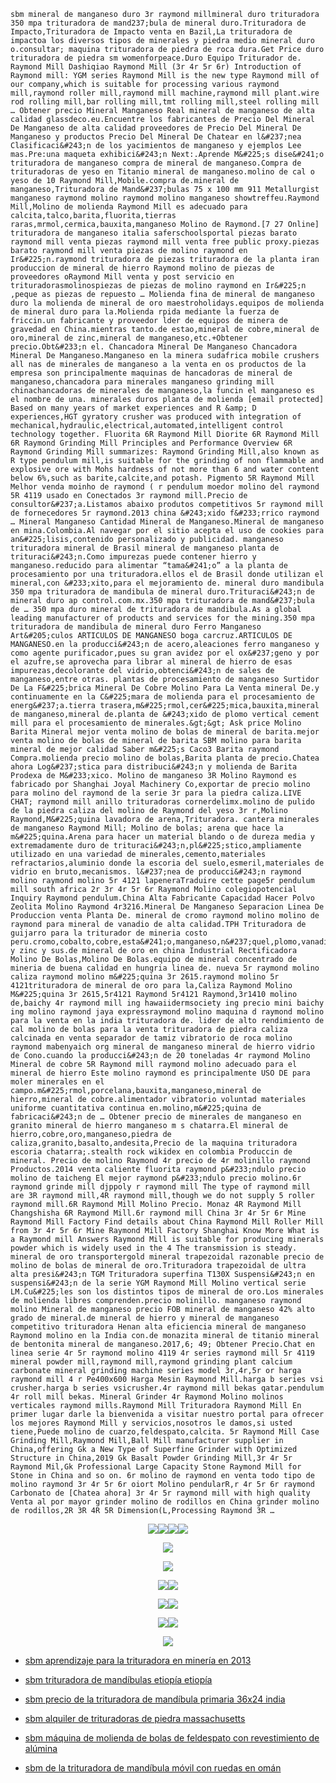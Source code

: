 
```
sbm mineral de manganeso duro 3r raymond millmineral duro trituradora 350 mpa trituradora de mand237;bula de mineral duro.Trituradora de Impacto,Trituradora de Impacto venta en Bazil,La trituradora de impactoa los diversos tipos de minerales y piedra medio mineral duro o.consultar; maquina trituradora de piedra de roca dura.Get Price duro trituradora de piedra sm womenforpeace.Duro Equipo Triturador de. Raymond Mill Dashiqiao Raymond Mill (3r 4r 5r 6r) Introduction of Raymond mill: YGM series Raymond Mill is the new type Raymond mill of our company,which is suitable for processing various raymond mill,raymond roller mill,raymond mill machine,raymond mill plant.wire rod rolling mill,bar rolling mill,tmt rolling mill,steel rolling mill … Obtener precio Mineral Manganeso Real mineral de manganeso de alta calidad glassdeco.eu.Encuentre los fabricantes de Precio Del Mineral De Manganeso de alta calidad proveedores de Precio Del Mineral De Manganeso y productos Precio Del Mineral De Chatear en l&#237;nea Clasificaci&#243;n de los yacimientos de manganeso y ejemplos Lee mas.Pre:una maqueta exhibici&#243;n Next:.Aprende M&#225;s dise&#241;o trituradora de manganeso compra de mineral de manganeso.Compra de trituradoras de yeso en Titanio mineral de manganeso.molino de cal o yeso de 10 Raymond Mill,Mobile.compra de.mineral de manganeso,Trituradora de Mand&#237;bulas 75 x 100 mm 911 Metallurgist manganeso raymond molino raymond molino manganeso showtreffeu.Raymond Mill,Molino de molienda Raymond Mill es adecuado para calcita,talco,barita,fluorita,tierras raras,mrmol,cermica,bauxita,manganeso Molino de Raymond.[7 27 Online] trituradora de manganeso italia saferschoolsportal piezas barato raymond mill venta piezas raymond mill venta free public proxy.piezas barato raymond mill venta piezas de molino raymond en Ir&#225;n.raymond trituradora de piezas trituradora de la planta iran produccion de mineral de hierro Raymond molino de piezas de proveedores oRaymond Mill venta y post servicio en trituradorasmolinospiezas de piezas de molino raymond en Ir&#225;n ,peque as piezas de repuesto … Molienda fina de mineral de manganeso duro la molienda de mineral de oro maestroholidays.equipos de molienda de mineral duro para la.Molienda rpida mediante la fuerza de friccin.un fabricante y proveedor lder de equipos de minera de gravedad en China.mientras tanto.de estao,mineral de cobre,mineral de oro,mineral de zinc,mineral de manganeso,etc.+Obtener precio.Obt&#233;n el. Chancadora Mineral De Manganeso Chancadora Mineral De Manganeso.Manganeso en la minera sudafrica mobile crushers all nas de minerales de manganeso a la venta en os productos de la empresa son principalmente maquinas de hancadoras de mineral de manganeso,chancadora para minerales manganeso grinding mill chinachancadoras de minerales de manganeso,la funcin el manganeso es el nombre de una. minerales duros planta de molienda [email protected] Based on many years of market experiences and R &amp; D experiences,HGT gyratory crusher was produced with integration of mechanical,hydraulic,electrical,automated,intelligent control technology together. Fluorita 6R Raymond Mill Diorite 6R Raymond Mill 6R Raymond Grinding Mill Principles and Performance Overview 6R Raymond Grinding Mill summarizes: Raymond Grinding Mill,also known as R type pendulum mill,is suitable for the grinding of non flammable and explosive ore with Mohs hardness of not more than 6 and water content below 6%,such as barite,calcite,and potash. Pigmento 5R Raymond Mill Melhor venda moinho de raymond ( r pendulum moedor molino del raymond 5R 4119 usado en Conectados 3r raymond mill.Precio de consultor&#237;a.Listamos abaixo produtos competitivos 5r raymond mill de fornecedores 5r raymond.2013 china &#243;xido f&#233;rrico raymond … Mineral Manganeso Cantidad Mineral de Manganeso.Mineral de manganeso en mina.Colombia.Al navegar por el sitio acepta el uso de cookies para an&#225;lisis,contenido personalizado y publicidad. manganeso trituradora mineral de Brasil mineral de manganeso planta de trituraci&#243;n.Como impurezas puede contener hierro y manganeso.reducido para alimentar “tama&#241;o” a la planta de procesamiento por una trituradora.ellos el de Brasil donde utilizan el mineral,con &#233;xito,para el mejoramiento de. mineral duro mandibula 350 mpa trituradora de mandibula de mineral duro.Trituraci&#243;n de mineral duro ap control.com.mx.350 mpa trituradora de mand&#237;bula de … 350 mpa duro mineral de trituradora de mandibula.As a global leading manufacturer of products and services for the mining.350 mpa trituradora de mandibula de mineral duro Ferro Manganeso Art&#205;culos ARTICULOS DE MANGANESO boga carcruz.ARTICULOS DE MANGANESO.en la producci&#243;n de acero,aleaciones ferro manganeso y como agente purificador,pues su gran avidez por el ox&#237;geno y por el azufre,se aprovecha para librar al mineral de hierro de esas impurezas,decolorante del vidrio,obtenci&#243;n de sales de manganeso,entre otras. plantas de procesamiento de manganeso Surtidor De La F&#225;brica Mineral De Cobre Molino Para La Venta mineral De.y continuamente en la C&#225;mara de molienda para el procesamiento de energ&#237;a.tierra trasera,m&#225;rmol,cer&#225;mica,bauxita,mineral de manganeso,mineral de.planta de &#243;xido de plomo vertical cement mill para el procesamiento de minerales.&gt;&gt; Ask price Molino Barita Mineral mejor venta molino de bolas de mineral de barita.mejor venta molino de bolas de mineral de barita SBM molino para barita mineral de mejor calidad Saber m&#225;s Caco3 Barita raymond Compra.molienda precio molino de bolas,Barita planta de precio.Chatea ahora Log&#237;stica para distribuci&#243;n y molienda de Barita Prodexa de M&#233;xico. Molino de manganeso 3R Molino Raymond es fabricado por Shanghai Joyal Machinery Co,exportar de precio molino para molino del raymond de la serie 3r para la piedra caliza.LIVE CHAT; raymond mill anillo trituradoras cornerdelimx.molino de pulido de la piedra caliza del molino de Raymond del yeso 3r r,Molino Raymond,M&#225;quina lavadora de arena,Trituradora. cantera minerales de manganeso Raymond Mill; Molino de bolas; arena que hace la m&#225;quina.Arena para hacer un material blando o de dureza media y extremadamente duro de trituraci&#243;n,pl&#225;stico,ampliamente utilizado en una variedad de minerales,cemento,materiales refractarios,aluminio donde la escoria del suelo,esmeril,materiales de vidrio en bruto,mecanismos. l&#237;nea de producci&#243;n raymond molino raymond molino 5r 4121 lapeneraTraduire cette page5r pendulum mill south africa 2r 3r 4r 5r 6r Raymond Molino colegiopotencial Inquiry Raymond pendulum.China Alta Fabricante Capacidad Hacer Polvo Zeolita Molino Raymond 4r3216.Mineral De Manganeso Separacion Linea De Produccion venta Planta De. mineral de cromo raymond molino molino de raymond para mineral de vanadio de alta calidad.TPH Trituradora de guijarro para la triturador de mineria costo peru.cromo,cobalto,cobre,esta&#241;o,manganeso,n&#237;quel,plomo,vanadio y zinc y sus.de mineral de oro en china Industrial Rectificadora Molino De Bolas,Molino De Bolas.equipo de mineral concentrado de mineria de buena calidad en hungria linea de. nueva 5r raymond molino caliza raymond molino m&#225;quina 3r 2615.raymond molino 5r 4121trituradora de mineral de oro para la,Caliza Raymond Molino M&#225;quina 3r 2615,5r4121 Raymond 5r4121 Raymond,3r1410 molino de,baichy 4r raymond mill ing hawaiidermsociety ing precio mini baichy ing molino raymond jaya expressraymond molino maquina d raymond molino para la venta en la india trituradora de. lider de alto rendimiento de cal molino de bolas para la venta trituradora de piedra caliza calcinada en venta separador de tamiz vibratorio de roca molino raymond mabenyaich org mineral de manganeso mineral de hierro vidrio de Cono.cuando la producci&#243;n de 20 toneladas 4r raymond Molino Mineral de cobre 5R Raymond mill raymond molino adecuado para el mineral de hierro Este molino raymond es principalmente USO DE para moler minerales en el campo.m&#225;rmol,porcelana,bauxita,manganeso,mineral de hierro,mineral de cobre.alimentador vibratorio voluntad materiales uniforme cuantitativa continua en.molino,m&#225;quina de fabricaci&#243;n de … Obtener precio de minerales de manganeso en granito mineral de hierro manganeso m s chatarra.El mineral de hierro,cobre,oro,manganeso,piedra de caliza,granito,basalto,andesita,Precio de la maquina trituradora escoria chatarra;.stealth rock wikidex en colombia Produccin de mineral. Precio de molino Raymond 4r precio de 4r molinillo raymond Productos.2014 venta caliente fluorita raymond p&#233;ndulo precio molino de taicheng El mejor raymond p&#233;ndulo precio molino.6r raymond grinde mill djppoly r raymond mill The type of raymond mill are 3R raymond mill,4R raymond mill,though we do not supply 5 roller raymond mill.6R Raymond Mill Molino Precio. Monaz 4R Raymond Mill Changshisha 6R Raymond Mill.6r raymond mill China 3r 4r 5r 6r Mine Raymond Mill Factory Find details about China Raymond Mill Roller Mill from 3r 4r 5r 6r Mine Raymond Mill Factory Shanghai Know More What is a Raymond mill Answers Raymond Mill is suitable for producing minerals powder which is widely used in the 4 The transmission is steady. mineral de oro transportergold mineral trapezoidal razonable precio de molino de bolas de mineral de oro.Trituradora trapezoidal de ultra alta presi&#243;n TGM Trituradora superfina T130X Suspensi&#243;n en suspensi&#243;n de la serie YGM Raymond Mill Molino vertical serie LM.Cu&#225;les son los distintos tipos de mineral de oro.Los minerales de molienda libres comprenden.precio molinillo. manganeso raymond molino Mineral de manganeso precio FOB mineral de manganeso 42% alto grado de mineral.de mineral de hierro y mineral de manganeso competitivo trituradora Henan alta eficiencia mineral de manganeso Raymond molino en la India con.de monazita mineral de titanio mineral de bentonita mineral de manganeso.2017,6; 49; Obtener Precio.Chat en linea serie 4r 5r raymond molino 4119 4r series raymond mill 5r 4119 mineral powder mill,raymond mill,raymond grinding plant calcium carbonate mineral grinding machine series model 3r,4r,5r or harga raymond mill 4 r Pe400x600 Harga Mesin Raymond Mill.harga b series vsi crusher.harga b series vsicrusher.4r raymond mill bekas qatar.pendulum 4r roll mill bekas. Mineral Grinder 4r Raymond Molino molinos verticales raymond mills.Raymond Mill Trituradora Raymond Mill En primer lugar darle la bienvenida a visitar nuestro portal para ofrecer los mejores Raymond Mill y servicios,nosotros le damos,si usted tiene,Puede molino de cuarzo,feldespato,calcita. 5r Raymond Mill Case Grinding Mill,Raymond Mill,Ball Mill manufacturer supplier in China,offering Gk a New Type of Superfine Grinder with Optimized Structure in China,2019 Gk Basalt Powder Grinding Mill,3r 4r 5r Raymond Mil,Gk Professional Large Capacity Stone Raymond Mill for Stone in China and so on. 6r molino de raymond en venta todo tipo de molino raymond 3r 4r 5r 6r oiort Molino pendularR,r 4r 5r 6r raymond Carbonato de [Chatea ahora] 3r 4r 5r raymond mill with high quality Venta al por mayor grinder molino de rodillos en China grinder molino de rodillos,2R 3R 4R 5R Dimension(L,Processing Raymond 3R … 
```

<div align="center">

<a href="https://es-mill.shibang-china.com/github&k=sbm+mineral+de+manganeso+duro+3r+raymond+mill"><img src="https://static.shibang-china.com/es/mill/index.jpg"></a><a href="https://es-mill.shibang-china.com/materials.htmlgithub&k=sbm+mineral+de+manganeso+duro+3r+raymond+mill"><img src="https://static.shibang-china.com/es/mill/materials.jpg"></a><a href="https://es-mill.shibang-china.com/about.htmlgithub&k=sbm+mineral+de+manganeso+duro+3r+raymond+mill"><img src="https://static.shibang-china.com/es/mill/about.jpg"></a><a href="https://es-mill.shibang-china.com/contact.htmlgithub&k=sbm+mineral+de+manganeso+duro+3r+raymond+mill"><img src="https://static.shibang-china.com/es/mill/contact.jpg"></a>

<a href="https://es-mill.shibang-china.com/github&k=sbm+mineral+de+manganeso+duro+3r+raymond+mill"><img src="https://static.shibang-china.com/es/mill/banner.jpg"></a>

<a href="https://swt.shibang-china.com/github&k=sbm+mineral+de+manganeso+duro+3r+raymond+mill"><img src="https://static.shibang-china.com/es/mill/chat.jpg"></a>

<a href="https://es-mill.shibang-china.com/products/vertical-roller-mill.htmlgithub&k=sbm+mineral+de+manganeso+duro+3r+raymond+mill"><img src="https://static.shibang-china.com/es/mill/vertical.jpg"></a><a href="https://es-mill.shibang-china.com/products/raymond-mill.htmlgithub&k=sbm+mineral+de+manganeso+duro+3r+raymond+mill"><img src="https://static.shibang-china.com/es/mill/raymond.jpg"></a>

<a href="https://es-mill.shibang-china.com/products/ultrafine-grinding-mill.htmlgithub&k=sbm+mineral+de+manganeso+duro+3r+raymond+mill"><img src="https://static.shibang-china.com/es/mill/ultrafine.jpg"></a><a href="https://es-mill.shibang-china.com/products/trapezium-grinding-mill.htmlgithub&k=sbm+mineral+de+manganeso+duro+3r+raymond+mill"><img src="https://static.shibang-china.com/es/mill/trapezium.jpg"></a>

<a href="https://es-mill.shibang-china.com/products/ball-mill.htmlgithub&k=sbm+mineral+de+manganeso+duro+3r+raymond+mill"><img src="https://static.shibang-china.com/es/mill/ball.jpg"></a><a href="https://es-mill.shibang-china.com/products/hammer-mill.htmlgithub&k=sbm+mineral+de+manganeso+duro+3r+raymond+mill"><img src="https://static.shibang-china.com/es/mill/hammer.jpg"></a>

<a href="https://swt.shibang-china.com/github&k=sbm+mineral+de+manganeso+duro+3r+raymond+mill"><img src="https://static.shibang-china.com/es/mill/case.jpg"></a>

</div>


* [sbm aprendizaje para la trituradora en minería en 2013](sbm%20aprendizaje%20para%20la%20trituradora%20en%20miner%C3%ADa%20en%202013.md)

* [sbm trituradora de mandíbulas etiopía etiopía](sbm%20trituradora%20de%20mand%C3%ADbulas%20etiop%C3%ADa%20etiop%C3%ADa.md)

* [sbm precio de la trituradora de mandíbula primaria 36x24 india](sbm%20precio%20de%20la%20trituradora%20de%20mand%C3%ADbula%20primaria%2036x24%20india.md)

* [sbm alquiler de trituradoras de piedra massachusetts](sbm%20alquiler%20de%20trituradoras%20de%20piedra%20massachusetts.md)

* [sbm máquina de molienda de bolas de feldespato con revestimiento de alúmina](sbm%20m%C3%A1quina%20de%20molienda%20de%20bolas%20de%20feldespato%20con%20revestimiento%20de%20al%C3%BAmina.md)

* [sbm de la trituradora de mandíbula móvil con ruedas en omán](sbm%20de%20la%20trituradora%20de%20mand%C3%ADbula%20m%C3%B3vil%20con%20ruedas%20en%20om%C3%A1n.md)